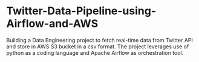 # Twitter-Data-Pipeline-using-Airflow-and-AWS
Building a Data Engineering project to fetch real-time data from Twitter API and store in AWS S3 bucket in a csv format. The project leverages use of python as a coding language and Apache Airflow as orchestration tool.
